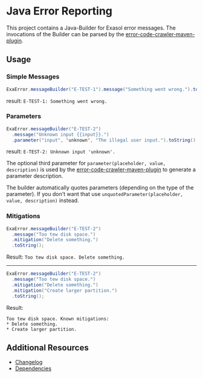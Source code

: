 # Java Error Reporting

This project contains a Java-Builder for Exasol error messages.
The invocations of the Builder can be parsed by the [error-code-crawler-maven-plugin](https://github.com/exasol/error-code-crawler-maven-plugin).

## Usage

### Simple Messages
```java
ExaError.messageBuilder("E-TEST-1").message("Something went wrong.").toString();
```
result: `E-TEST-1: Something went wrong.`

### Parameters

```java
ExaError.messageBuilder("E-TEST-2")
  .message("Unknown input {{input}}.")
  .parameter("input", 'unknown', "The illegal user input.").toString();
```
result: `E-TEST-2: Unknown input 'unknown'.`

The optional third parameter for `parameter(placeholder, value, description)` is used by the [error-code-crawler-maven-plugin](https://github.com/exasol/error-code-crawler-maven-plugin) to generate a parameter description.

The builder automatically quotes parameters (depending on the type of the parameter).
If you don't want that use `unquotedParameter(placeholder, value, description)` instead.
 
### Mitigations

```java
ExaError.messageBuilder("E-TEST-2")
  .message("Too tew disk space.")
  .mitigation("Delete something.")
  .toString();
```
Result: `Too tew disk space. Delete something.`

<hr>

```java
ExaError.messageBuilder("E-TEST-2")
  .message("Too tew disk space.")
  .mitigation("Delete something.")
  .mitigation("Create larger partition.")
  .toString();
```
Result:

```text
Too tew disk space. Known mitigations:
* Delete something.
* Create larger partition.
```


## Additional Resources

* [Changelog](doc/changes/changelog.md)
* [Dependencies](NOTICE)

 
